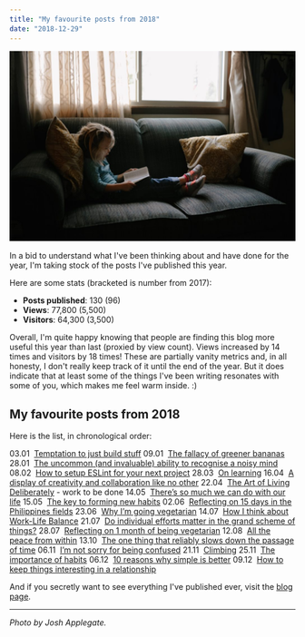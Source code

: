 ```yaml
---
title: "My favourite posts from 2018"
date: "2018-12-29"
---
```


![favourite posts from 2018 nick ang](images/favourite-posts-from-2018-nick-ang-1024x682.jpg)

In a bid to understand what I've been thinking about and have done for the year, I'm taking stock of the posts I've published this year.

Here are some stats (bracketed is number from 2017):

- **Posts published**: 130 (96)
- **Views**: 77,800 (5,500)
- **Visitors**: 64,300 (3,500)

Overall, I'm quite happy knowing that people are finding this blog more useful this year than last (proxied by view count). Views increased by 14 times and visitors by 18 times! These are partially vanity metrics and, in all honesty, I don't really keep track of it until the end of the year. But it does indicate that at least some of the things I've been writing resonates with some of you, which makes me feel warm inside. :)

## My favourite posts from 2018

Here is the list, in chronological order:

03.01 ‌‌ [Temptation to just build stuff](/2018-01-03-temptation-to-just-build-stuff/) 09.01 ‌‌ [The fallacy of greener bananas](/2018-01-09-fallacy-greener-bananas/) 28.01 ‌‌ [The uncommon (and invaluable) ability to recognise a noisy mind](/2018-01-28-uncommon-invaluable-ability-recognise-noisy-mind/) 08.02 ‌‌ [How to setup ESLint for your next project](/2018-02-08-setup-eslint-next-project/) 28.03 ‌‌ [On learning](/2018-03-28-on-learning/) 16.04 ‌‌ [A display of creativity and collaboration like no other](/2018-04-15-a-display-of-creativity-and-collaboration-like-no-other/) 22.04 ‌‌ [The Art of Living Deliberately](/2018-04-21-art-of-living-deliberately/) - work to be done 14.05 ‌‌ [There’s so much we can do with our life](/2018-05-14-so-much-we-can-do-with-our-life/) 15.05 ‌‌ [The key to forming new habits](/2018-05-15-key-to-forming-new-habits/) 02.06 ‌‌ [Reflecting on 15 days in the Philippines fields](/2018-06-02-philippines-field-trip/) 23.06 ‌‌ [Why I’m going vegetarian](/2018-06-22-why-im-going-vegetarian/) 14.07 ‌‌ [How I think about Work-Life Balance](/2018-07-14-work-life-balance/) 21.07 ‌‌ [Do individual efforts matter in the grand scheme of things?](/2018-07-21-do-individual-efforts-matter/) 28.07 ‌‌ [Reflecting on 1 month of being vegetarian](/2018-07-28-reflecting-on-1-month-of-being-vegetarian/) 12.08 ‌‌ [All the peace from within](/2018-08-12-all-the-peace-from-within/) 13.10 ‌‌ [The one thing that reliably slows down the passage of time](/2018-10-13-the-one-thing-that-reliably-slows-down-the-passage-of-time/) 06.11 ‌‌ [I’m not sorry for being confused](/2018-11-06-im-not-sorry-for-being-confused/) 21.11 ‌‌ [Climbing](/2018-11-21-climbing/) 25.11 ‌‌ [The importance of habits](/2018-11-25-the-importance-of-habits/) 06.12 ‌‌ [10 reasons why simple is better](/2018-12-06-10-reasons-why-simple-is-better/) 09.12 ‌‌ [How to keep things interesting in a relationship](/2018-12-08-how-to-keep-things-interesting-in-a-relationship/)

And if you secretly want to see everything I've published ever, visit the [blog page](/blog/).

* * *

_Photo by Josh Applegate._
